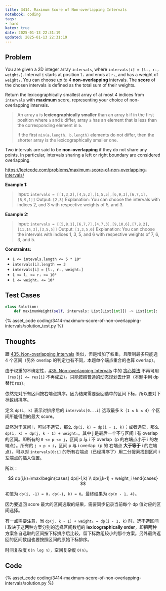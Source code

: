 ```yaml
---
title: 3414. Maximum Score of Non-overlapping Intervals
notebook: coding
tags:
- hard
katex: true
date: 2025-01-13 22:31:19
updated: 2025-01-13 22:31:19
---
```

## Problem

You are given a 2D integer array `intervals`, where `intervals[i] = [lᵢ, rᵢ, weightᵢ]`. Interval `i` starts at position `lᵢ` and ends at `rᵢ`, and has a weight of `weightᵢ`. You can choose _up to_ 4 **non-overlapping** intervals. The **score** of the chosen intervals is defined as the total sum of their weights.

Return the lexicographically smallest array of at most 4 indices from `intervals` with **maximum** score, representing your choice of non-overlapping intervals.

> An array `a` is **lexicographically smaller** than an array `b` if in the first position where `a` and `b` differ, array `a` has an element that is less than the corresponding element in `b`.
>
> If the first `min(a.length, b.length)` elements do not differ, then the shorter array is the lexicographically smaller one.

Two intervals are said to be **non-overlapping** if they do not share any points. In particular, intervals sharing a left or right boundary are considered overlapping.

<https://leetcode.com/problems/maximum-score-of-non-overlapping-intervals/>

**Example 1:**

> Input: `intervals = [[1,3,2],[4,5,2],[1,5,5],[6,9,3],[6,7,1],[8,9,1]]`
> Output: `[2,3]`
> Explanation:
> You can choose the intervals with indices 2, and 3 with respective weights of 5, and 3.

**Example 2:**

> Input: `intervals = [[5,8,1],[6,7,7],[4,7,3],[9,10,6],[7,8,2],[11,14,3],[3,5,5]]`
> Output: `[1,3,5,6]`
> Explanation:
> You can choose the intervals with indices 1, 3, 5, and 6 with respective weights of 7, 6, 3, and 5.

**Constraints:**

- `1 <= intevals.length <= 5 * 10⁴`
- `intervals[i].length == 3`
- `intervals[i] = [lᵢ, rᵢ, weightᵢ]`
- `1 <= lᵢ <= rᵢ <= 10⁹`
- `1 <= weightᵢ <= 10⁹`

## Test Cases

``` python
class Solution:
    def maximumWeight(self, intervals: List[List[int]]) -> List[int]:
```

{% asset_code coding/3414-maximum-score-of-non-overlapping-intervals/solution_test.py %}

## Thoughts

跟 [435. Non-overlapping Intervals](435-non-overlapping-intervals) 类似，但是增加了权重，且限制最多只能选 4 个区间（另外 overlap 的判定也有不同，本题单个端点重合的也算 overlap）。

由于权重的不确定性，[435. Non-overlapping Intervals](435-non-overlapping-intervals) 中的 [贪心算法](435-non-overlapping-intervals#Faster) 不再可用（`res[j] <= res[i]` 不再成立）。只能按照普通的动态规划去计算（本题中用 dp 替代 res）。

依然先对所有区间按右端点排序。因为结果需要返回选中的区间下标，所以要对下标数组排序。

定义 `dp(i, k)` 表示对排序后的 `intervals[0...i]` 选取最多 k（`1 ≤ k ≤ 4`）个区间所能得到的最大 score。

显然对于区间 i，可以不选它，那么 `dp(i, k) = dp(i - 1, k)`；或者选它，那么 `dp(i, k) = dp(j, k - 1) + weightᵢ`。其中 j 是最后一个不与区间 i 有 overlap 的区间。即所有的 `0 <= p <= j`，区间 p 与 i 不 overlap（p 的右端点小于 i 的左端点）。所有的 `j < p < i`，区间 p 与 i overlap（p 的 右端点 **大于等于** i 的左端点）。可以对 `intervals[0:i]` 的所有右端点（已经排序了）用二分搜索找到区间 i 左端点的插入位置。

所以：

$$
dp(i,k)=\max\begin{cases}
  dp(i-1,k) \\
  dp(j,k-1) + weight_i
\end{cases}
$$

初值为 `dp(i, -1) = 0`，`dp(-1, k) = 0`。最终结果为 `dp(n - 1, 4)`。

因为要返回 score 最大的区间选取的结果，需要同步记录当前每个 dp 值对应的区间选择。

有一点需要注意，当 `dp(j, k - 1) + weightᵢ = dp(i - 1, k)` 时，选不选区间 i 取决于这两种方案分别的选择区间数组的 **lexicographically order**，即把两种方案各自选取的区间按下标排序后比较，留下标数组较小的那个方案。另外最终返回的区间数组也要按照区间的原始下标排序。

时间复杂度 `O(n log n)`，空间复杂度 `O(n)`。

## Code

{% asset_code coding/3414-maximum-score-of-non-overlapping-intervals/solution.py %}
